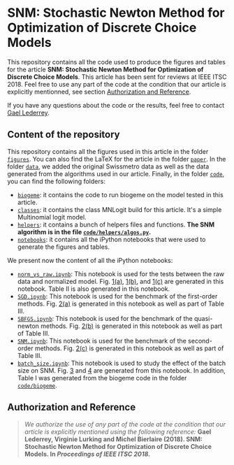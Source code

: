 # SNM: Stochastic Newton Method for Optimization of Discrete Choice Models

This repository contains all the code used to produce the figures and tables for the article **SNM: Stochastic Newton Method for Optimization of Discrete Choice Models**. This article has been sent for reviews at IEEE ITSC 2018. Feel free to use any part of the code at the condition that our article is explicitly  mentionned, see section [Authorization and Reference](#authorization-and-reference).

If you have any questions about the code or the results, feel free to contact [Gael Lederrey](mailto:gael.lederrey@epfl.ch).

## Content of the repository

This repository contains all the figures used in this article in the folder [`figures`](https://github.com/glederrey/IEEE2018_SNM/tree/master/figures). You can also find the LaTeX for the article in the folder [`paper`](https://github.com/glederrey/IEEE2018_SNM/tree/master/paper). In the folder [`data`](https://github.com/glederrey/IEEE2018_SNM/tree/master/data), we added the original Swissmetro data as well as the data generated from the algorithms used in our article. Finally, in the folder [`code`](https://github.com/glederrey/IEEE2018_SNM/tree/master/code), you can find the following folders:
- [`biogeme`](https://github.com/glederrey/IEEE2018_SNM/tree/master/code/biogeme): it contains the code to run biogeme on the model tested in this article.
- [`classes`](https://github.com/glederrey/IEEE2018_SNM/tree/master/code/classes): it contains the class MNLogit build for this article. It's a simple Multinomial logit model.
- [`helpers`](https://github.com/glederrey/IEEE2018_SNM/tree/master/code/helpers): it contains a bunch of helpers files and functions. **The SNM algorithm is in the file [`code/helpers/algos.py`](https://github.com/glederrey/IEEE2018_SNM/blob/master/code/helpers/algos.py).**
- [`notebooks`](https://github.com/glederrey/IEEE2018_SNM/tree/master/code/notebooks): it contains all the iPython notebooks that were used to generate the figures and tables.

We present now the content of all the iPython notebooks:
- [`norm_vs_raw.ipynb`](https://github.com/glederrey/IEEE2018_SNM/blob/master/code/notebooks/norm_vs_raw.ipynb): This notebook is used for the tests between the raw data and normalized model. Fig. [1(a)](https://github.com/glederrey/IEEE2018_SNM/blob/master/figures/SGD_norm_raw.pdf), [1(b)](https://github.com/glederrey/IEEE2018_SNM/blob/master/figures/adagrad_norm_raw.pdf), and [1(c)](https://github.com/glederrey/IEEE2018_SNM/blob/master/figures/SNM_norm_raw.pdf) are generated in this notebook. Table II is also generated in this notebook.
- [`SGD.ipynb`](https://github.com/glederrey/IEEE2018_SNM/blob/master/code/notebooks/SGD.ipynb): This notebook is used for the benchmark of the first-order methods. Fig. [2(a)](https://github.com/glederrey/IEEE2018_SNM/blob/master/figures/SGD.pdf) is generated in this notebook as well as part of Table III.
- [`SBFGS.ipynb`](https://github.com/glederrey/IEEE2018_SNM/blob/master/code/notebooks/SBFGS.ipynb): This notebook is used for the benchmark of the quasi-newton methods. Fig. [2(b)](https://github.com/glederrey/IEEE2018_SNM/blob/master/figures/SBFGS.pdf) is generated in this notebook as well as part of Table III.
- [`SNM.ipynb`](https://github.com/glederrey/IEEE2018_SNM/blob/master/code/notebooks/SNM.ipynb): This notebook is used for the benchmark of the second-order methods. Fig. [2(c)](https://github.com/glederrey/IEEE2018_SNM/blob/master/figures/SNM.pdf) is generated in this notebook as well as part of Table III.
- [`batch_size.ipynb`](https://github.com/glederrey/IEEE2018_SNM/blob/master/code/notebooks/batch_size.ipynb): This notebook is used to study the effect of the batch size on SNM. Fig. [3](https://github.com/glederrey/IEEE2018_SNM/blob/master/figures/perc_newton.pdf) and [4](https://github.com/glederrey/IEEE2018_SNM/blob/master/figures/dist.pdf) are generated from this notebook.
In addition, Table I was generated from the biogeme code in the folder [`code/biogeme`](https://github.com/glederrey/IEEE2018_SNM/tree/master/code/biogeme).

## Authorization and Reference
> *We authorize the use of any part of the code at the condition that our article is explicitly mentioned using the following reference:* **Gael Lederrey, Virginie Lurking and Michel Bierlaire (2018). SNM: Stochastic Newton Method for Optimization of Discrete Choice Models. In *Proceedings of IEEE ITSC 2018.***

